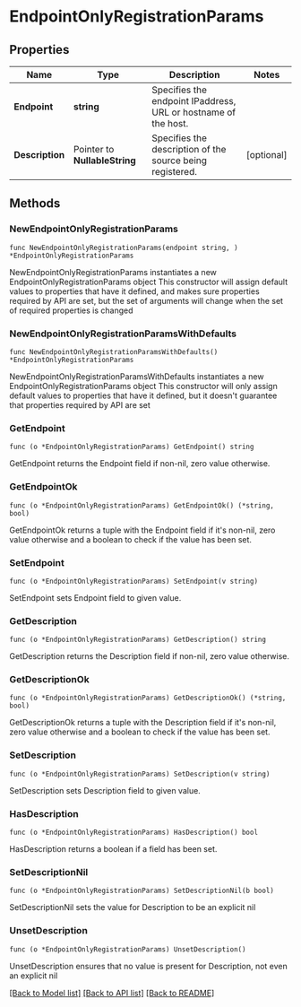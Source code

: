 # EndpointOnlyRegistrationParams

## Properties

Name | Type | Description | Notes
------------ | ------------- | ------------- | -------------
**Endpoint** | **string** | Specifies the endpoint IPaddress, URL or hostname of the host. | 
**Description** | Pointer to **NullableString** | Specifies the description of the source being registered. | [optional] 

## Methods

### NewEndpointOnlyRegistrationParams

`func NewEndpointOnlyRegistrationParams(endpoint string, ) *EndpointOnlyRegistrationParams`

NewEndpointOnlyRegistrationParams instantiates a new EndpointOnlyRegistrationParams object
This constructor will assign default values to properties that have it defined,
and makes sure properties required by API are set, but the set of arguments
will change when the set of required properties is changed

### NewEndpointOnlyRegistrationParamsWithDefaults

`func NewEndpointOnlyRegistrationParamsWithDefaults() *EndpointOnlyRegistrationParams`

NewEndpointOnlyRegistrationParamsWithDefaults instantiates a new EndpointOnlyRegistrationParams object
This constructor will only assign default values to properties that have it defined,
but it doesn't guarantee that properties required by API are set

### GetEndpoint

`func (o *EndpointOnlyRegistrationParams) GetEndpoint() string`

GetEndpoint returns the Endpoint field if non-nil, zero value otherwise.

### GetEndpointOk

`func (o *EndpointOnlyRegistrationParams) GetEndpointOk() (*string, bool)`

GetEndpointOk returns a tuple with the Endpoint field if it's non-nil, zero value otherwise
and a boolean to check if the value has been set.

### SetEndpoint

`func (o *EndpointOnlyRegistrationParams) SetEndpoint(v string)`

SetEndpoint sets Endpoint field to given value.


### GetDescription

`func (o *EndpointOnlyRegistrationParams) GetDescription() string`

GetDescription returns the Description field if non-nil, zero value otherwise.

### GetDescriptionOk

`func (o *EndpointOnlyRegistrationParams) GetDescriptionOk() (*string, bool)`

GetDescriptionOk returns a tuple with the Description field if it's non-nil, zero value otherwise
and a boolean to check if the value has been set.

### SetDescription

`func (o *EndpointOnlyRegistrationParams) SetDescription(v string)`

SetDescription sets Description field to given value.

### HasDescription

`func (o *EndpointOnlyRegistrationParams) HasDescription() bool`

HasDescription returns a boolean if a field has been set.

### SetDescriptionNil

`func (o *EndpointOnlyRegistrationParams) SetDescriptionNil(b bool)`

 SetDescriptionNil sets the value for Description to be an explicit nil

### UnsetDescription
`func (o *EndpointOnlyRegistrationParams) UnsetDescription()`

UnsetDescription ensures that no value is present for Description, not even an explicit nil

[[Back to Model list]](../README.md#documentation-for-models) [[Back to API list]](../README.md#documentation-for-api-endpoints) [[Back to README]](../README.md)


